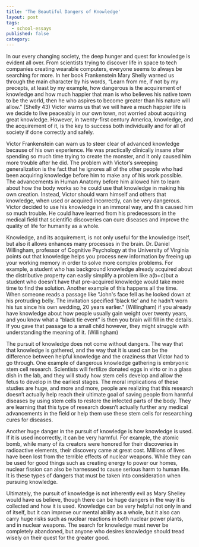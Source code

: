 ```yaml
---
title: 'The Beautiful Dangers of Knowledge'
layout: post
tags:
  - school-essays
published: false
category: 
---
```



In our every changing society, the deep hunger and quest for knowledge is evident all over. From scientists trying to discover life in space to tech companies creating wearable computers, everyone seems to always be searching for more. In her book Frankenstein Mary Shelly warned us through the main character by his words, “Learn from me, if not by my precepts, at least by my example, how dangerous is the acquirement of knowledge and how much happier that man is who believes his native town to be the world, then he who aspires to become greater than his nature will allow.” (Shelly 43) Victor warns us that we will have a much happier life is we decide to live peaceably in our own town, not worried about acquiring great knowledge. However, in twenty-first century America, knowledge, and the acquirement of it, is the key to success both individually and for all of society if done correctly and safely.

Victor Frankenstein can warn us to steer clear of advanced knowledge because of his own experience. He was practically clinically insane after spending so much time trying to create the monster, and it only caused him more trouble after he did. The problem with Victor’s sweeping generalization is the fact that he ignores all of the other people who had been acquiring knowledge before him to make any of his work possible. The advancements in Human Anatomy before him allowed him to learn about how the body works so he could use that knowledge in making his own creation. Instead, Victor should warn himself and others that knowledge, when used or acquired incorrectly, can be very dangerous. Victor decided to use his knowledge in an immoral way, and this caused him so much trouble. He could have learned from his predecessors in the medical field that scientific discoveries can cure diseases and improve the quality of life for humanity as a whole. 

Knowledge, and its acquirement, is not only useful for the knowledge itself, but also it allows enhances many processes in the brain. Dr. Daniel Willingham, professor of Cognitive Psychology at the University of Virginia points out that knowledge helps you process new information by freeing up your working memory in order to solve more complex problems. For example, a student who has background knowledge already acquired about the distributive property can easily simplify a problem like a(b+c)but a student who doesn’t have that pre-acquired knowledge would take more time to find the solution. Another example of this happens all the time. When someone reads a passage like "John's face fell as he looked down at his protruding belly. The invitation specified 'black tie' and he hadn't worn his tux since his own wedding, 20 years earlier." (Willingham) if you already have knowledge about how people usually gain weight over twenty years, and you know what a “black tie event” is then you brain will fill in the details. If you gave that passage to a small child however, they might struggle with understanding the meaning of it. (Willingham)

The pursuit of knowledge does not come without dangers. The way that that knowledge is gathered, and the way that it is used can be the difference between helpful knowledge and the craziness that Victor had to go through. One example of dangerous knowledge gathering is embryonic stem cell research. Scientists will fertilize donated eggs in virto or in a glass dish in the lab, and they will study how stem cells develop and allow the fetus to develop in the earliest stages. The moral implications of these studies are huge, and more and more, people are realizing that this research doesn’t actually help reach their ultimate goal of saving people from harmful diseases by using stem cells to restore the infected parts of the body. They are learning that this type of research doesn’t actually further any medical advancements in the field or help them use these stem cells for researching cures for diseases.

Another huge danger in the pursuit of knowledge is how knowledge is used. If it is used incorrectly, it can be very harmful. For example, the atomic bomb, while many of its creators were honored for their discoveries in radioactive elements, their discovery came at great cost. Millions of lives have been lost from the terrible effects of nuclear weapons. While they can be used for good things such as creating energy to power our homes, nuclear fission can also be harnessed to cause serious harm to human life. It is these types of dangers that must be taken into consideration when pursuing knowledge.

Ultimately, the pursuit of knowledge is not inherently evil as Mary Shelley would have us believe, though there can be huge dangers in the way it is collected and how it is used. Knowledge can be very helpful not only in and of itself, but it can improve our mental ability as a whole, but it also can carry huge risks such as nuclear reactions in both nuclear power plants, and in nuclear weapons. The search for knowledge must never be completely abandoned, but anyone who desires knowledge should tread wisely on their quest for the greater good.
